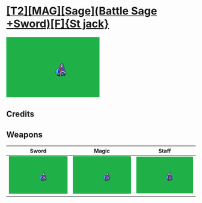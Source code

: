 # [\[T2\]\[MAG\]\[Sage\]\(Battle Sage +Sword\)\[F\]{St jack}](./)

<img src="./1.%20Sword/Sword_000.png" alt="[T2][MAG][Sage](Battle Sage +Sword)[F]{St jack} standing" />

## Credits



## Weapons


|Sword |Magic |Staff |
|  :---: | :---: | :---: |
| <img alt="Sword animation" src="./1.%20Sword/Sword.gif" /> | <img alt="Magic animation" src="./6.%20Magic/Magic.gif" /> | <img alt="Staff animation" src="./7.%20Staff/Staff.gif" /> |
